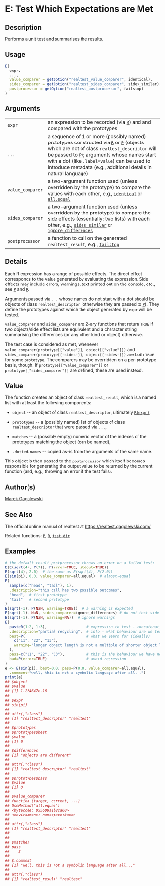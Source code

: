 # E: Test Which Expectations are Met

## Description

Performs a unit test and summarises the results.

## Usage

```r
E(
  expr,
  ...,
  value_comparer = getOption("realtest_value_comparer", identical),
  sides_comparer = getOption("realtest_sides_comparer", sides_similar),
  postprocessor = getOption("realtest_postprocessor", failstop)
)
```

## Arguments

|                  |                                                                                                                                                                                                                                                                                                                                    |
|------------------|------------------------------------------------------------------------------------------------------------------------------------------------------------------------------------------------------------------------------------------------------------------------------------------------------------------------------------|
| `expr`           | an expression to be recorded (via [`R`](R.md)) and and compared with the prototypes                                                                                                                                                                                                                                                |
| `...`            | a sequence of 1 or more (possibly named) prototypes constructed via [`R`](R.md) or [`P`](P.md) (objects which are not of class `realtest_descriptor` will be passed to [`P`](P.md)); arguments whose names start with a dot (like `.label=value`) can be used to introduce metadata (e.g., additional details in natural language) |
| `value_comparer` | a two-argument function used (unless overridden by the prototype) to compare the values with each other, e.g., [`identical`](https://stat.ethz.ch/R-manual/R-devel/library/base/help/identical.html) or [`all.equal`](https://stat.ethz.ch/R-manual/R-devel/library/base/help/all.equal.html)                                      |
| `sides_comparer` | a two-argument function used (unless overridden by the prototype) to compare the side effects (essentially: two lists) with each other, e.g., [`sides_similar`](comparers.md) or [`ignore_differences`](comparers.md)                                                                                                              |
| `postprocessor`  | a function to call on the generated `realtest_result`, e.g., [`failstop`](postprocessors.md)                                                                                                                                                                                                                                       |

## Details

Each R expression has a range of possible effects. The direct effect corresponds to the value generated by evaluating the expression. Side effects may include errors, warnings, text printed out on the console, etc., see [`P`](P.md) and [`R`](R.md).

Arguments passed via `...` whose names do not start with a dot should be objects of class `realtest_descriptor` (otherwise they are passed to [`P`](P.md)). They define the prototypes against which the object generated by `expr` will be tested.

`value_comparer` and `sides_comparer` are 2-ary functions that return `TRUE` if two objects/side effect lists are equivalent and a character string summarising the differences (or any other kind or object) otherwise.

The test case is considered as met, whenever `value_comparer(prototype[["value"]], object[["value"]])` and `sides_comparer(prototype[["sides"]], object[["sides"]])` are both `TRUE` for some `prototype`. The comparers may be overridden on a per-prototype basis, though. If `prototype[["value_comparer"]]` or `prototype[["sides_comparer"]]` are defined, these are used instead.

## Value

The function creates an object of class `realtest_result`, which is a named list with at least the following components:

-   `object` -- an object of class `realtest_descriptor`, ultimately [`R(expr)`](R.md),

-   `prototypes` -- a (possibly named) list of objects of class `realtest_descriptor` that were passed via `...`,

-   `matches` -- a (possibly empty) numeric vector of the indexes of the prototypes matching the object (can be named),

-   `.dotted.names` -- copied as-is from the arguments of the same name.

This object is then passed to the `postprocessor` which itself becomes responsible for generating the output value to be returned by the current function (and, e.g., throwing an error if the test fails).

## Author(s)

[Marek Gagolewski](https://www.gagolewski.com/)

## See Also

The official online manual of <span class="pkg">realtest</span> at <https://realtest.gagolewski.com/>

Related functions: [`P`](P.md), [`R`](R.md), [`test_dir`](test_dir.md)

## Examples




```r
# the default result postprocessor throws an error on a failed test:
E(E(sqrt(4), P(7)), P(error=TRUE, stdout=TRUE))
E(sqrt(4), 2.0)  # the same as E(sqrt(4), P(2.0))
E(sin(pi), 0.0, value_comparer=all.equal)  # almost-equal
E(
  sample(c("head", "tail"), 1),
  .description="this call has two possible outcomes",
  "head",  # first prototype
  "tail"   # second prototype
)
E(sqrt(-1), P(NaN, warning=TRUE))  # a warning is expected
E(sqrt(-1), NaN, sides_comparer=ignore_differences) # do not test side effects
E(sqrt(-1), P(NaN, warning=NA))  # ignore warnings
E(
  paste0(1:2, 1:3),                  # expression to test - concatenation
  .description="partial recycling",  # info - what behaviour are we testing?
  best=P(                            # what we yearn for (ideally)
    c("11", "22", "13"),
    warning="longer object length is not a multiple of shorter object length"
  ),
  pass=c("11", "22", "13"),          # this is the behaviour we have now
  bad=P(error=TRUE)                  # avoid regression
)
e <- E(sin(pi), best=0.0, pass=P(0.0, value_comparer=all.equal),
  .comment="well, this is not a symbolic language after all...")
print(e)
## $object
## $value
## [1] 1.224647e-16
## 
## $expr
## sin(pi)
## 
## attr(,"class")
## [1] "realtest_descriptor" "realtest"           
## 
## $prototypes
## $prototypes$best
## $value
## [1] 0
## 
## $differences
## [1] "objects are different"
## 
## attr(,"class")
## [1] "realtest_descriptor" "realtest"           
## 
## $prototypes$pass
## $value
## [1] 0
## 
## $value_comparer
## function (target, current, ...) 
## UseMethod("all.equal")
## <bytecode: 0x5609a1b8ca60>
## <environment: namespace:base>
## 
## attr(,"class")
## [1] "realtest_descriptor" "realtest"           
## 
## 
## $matches
## pass 
##    2 
## 
## $.comment
## [1] "well, this is not a symbolic language after all..."
## 
## attr(,"class")
## [1] "realtest_result" "realtest"
```
